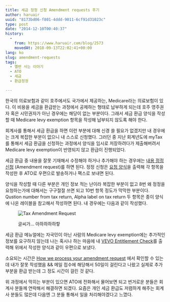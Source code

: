 ```yaml
---
title: 세금 정정 신청 Amendment requests 후기
author: haruair
uuid: "8173bd06-f801-4ddd-9011-6cf91d31023c"
type: post
date: "2014-12-10T00:40:37"
history:
  - 
    from: https://www.haruair.com/blog/2573
    movedAt: 2018-09-13T22:02:41+00:00
lang: ko
slug: amendment-requests
tags:
  - 멜번 사는 이야기
  - ATO
  - 세금
  - 환급정정

---
```

한국의 의료보험과 같이 호주에서도 국가에서 제공하는, Medicare라는 의료보험이 있다. 이 비용을 세금을 환급받는 과정에서 공제하는 형태로 납부하게 되는데 호주 영주권자 혹은 시민권자가 아닌 경우에는 해당이 없는 부분이다. 그래서 세금 환급 양식을 작성할 때 Medicare levy exemption 항목을 작성해 납부되지 않도록 해야 한다.

회계사를 통해서 세금 환급을 하면 이런 부분에 대해 신경 쓸 필요가 없겠지만 내 경우에는 크게 복잡한 부분이 없으니 내 스스로 신청했다. 그러던 중 지난 회계년도에 myTax를 통해서 세금 환급을 신청하는 과정에서 양식을 임시로 저장하려다가 제출해버려서 Medicare levy exemption이 반영되지 않고 환급이 진행되었다.

세금 환급 중 내용을 잘못 기재해서 수정해야 하거나 추가해야 하는 경우에는 [내용 정정 신청][1] (Amendment request)를 하면 된다. 정정 신청은 [요청 양식][2]을 출력해 각 항목을 작성한 후 ATO로 우편으로 발송하거나 팩스로 보내면 된다.

양식을 작성할 때 다른 부분은 개인 정보 적는 난이라 복잡한 부분이 없고 8번 왜 정정을 요청하는가에 대해서는 구구절절 쓰면 되고 10번 항목 정도가 막막한 부분이다. Qustion number from tax return, Alpha label on tax return 두 항목은 종이 양식에 나온 레이블을 참고해서 작성하면 된다. 내 경우에는 다음과 같이 작성했다.<figure id="flicker-15986968145_2164e0f73a" class="wp-caption aligncenter">

<img src="/resources/live.staticflickr.com/8648/15986968145_2164e0f73a.webp?w=660&#038;ssl=1" alt="Tax Amendment Request" class="aligncenter " /><figcaption class="wp-caption-text">글씨가&#8230; 아하하하하핳</figcaption></figure> 

세금 환급 메뉴얼에는 자국민이 아닌 사람의 Medicare levy exemption에는 추가적인 정보를 요구하지 않는데 나는 혹시나 하는 마음에 내 [VEVO Entitlement Check][4]를 출력해 위에서 작성한 양식과 같이 우편으로 보냈다.

소요되는 시간은 [How we process your amendment request][5] 에서 확인할 수 있는데 내가 잘못 작성했음 && 메일 접수에 해당해서 50일이 걸린다고 나왔고 실제로 추가 부분을 환급 받는데 그 정도 시간이 걸린 것 같다.

위 과정에서 막히는 부분이 있으면 ATO에 전화해서 물어보면 되고 번거로운 분들은 회계사 분들께 연락해서 해결하면 되겠다. 요즘은 개인 세금 환급도 저렴하게 해주는 회계사 분들도 많은데 다음엔 그 분들 통해서 일을 처리해야겠다고 느꼈다.

 [1]: https://www.ato.gov.au/Individuals/Tax-return/2014/Supporting-information/Amendment-requests/
 [2]: https://www.ato.gov.au/Forms/Amendment-of-income-tax-return-for-individuals/
 [4]: http://www.immi.gov.au/Services/Pages/vevo/vevo-overview.aspx
 [5]: https://www.ato.gov.au/General/Correct-a-mistake-or-dispute-a-decision/Correct-(amend)-an-income-tax-return/Amendments/How-we-process-your-amendment-request/